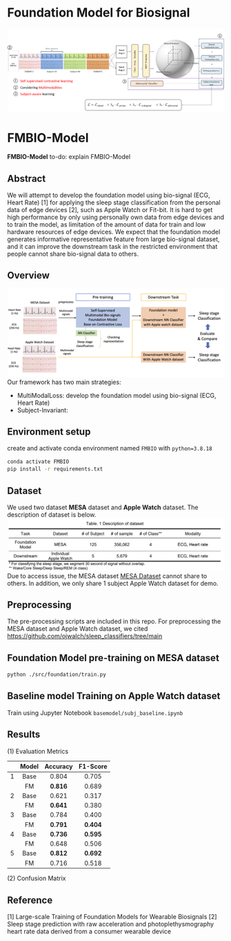 # Foundation Model for Biosignal
![Model](asset/foundation_model_structure.png)

# FMBIO-Model
**FMBIO-Model** to-do: explain FMBIO-Model

## Abstract
We will attempt to develop the foundation model using bio-signal (ECG, Heart Rate) [1] for applying the sleep stage classification from the personal data of edge devices [2], such as Apple Watch or Fit-bit. It is hard to get high performance by only using personally own data from edge devices and to train the model, as limitation of the amount of data for train and low hardware resources of edge devices. We expect that the foundation model generates informative representative feature from large bio-signal dataset, and it can improve the downstream task in the restricted environment that people cannot share bio-signal data to others.

## Overview
![TaskOverall](asset/overall_task_architecture.png)
Our framework has two main strategies:
- MultiModalLoss: develop the foundation model using bio-signal (ECG, Heart Rate)
- Subject-Invariant: 


## Environment setup
create and activate conda environment named ```FMBIO``` with ```python=3.8.18```
```sh
conda activate FMBIO
pip install -r requirements.txt
```

## Dataset
We used two dataset **MESA** dataset and **Apple Watch** dataset. The description of dataset is below.
![DatasetTable](asset/data_description_table.png)
Due to access issue, the MESA dataset [MESA Dataset](https://sleepdata.org/datasets/mesa) cannot share to others. In addition, we only share 1 subject Apple Watch dataset for demo.


## Preprocessing
The pre-processing scripts are included in this repo.
For preprocessing the MESA dataset and Apple Watch dataset, we cited https://github.com/ojwalch/sleep_classifiers/tree/main


## Foundation Model pre-training on MESA dataset
```sh
python ./src/foundation/train.py
```

## Baseline model Training on Apple Watch dataset
Train using Jupyter Notebook ```basemodel/subj_baseline.ipynb```


## Results
(1) Evaluation Metrics

|   | Model |  Accuracy |  F1-Score |
|:-:|:-----:|:---------:|:---------:|
| 1 |  Base |   0.804   |   0.705   |
|   |   FM  | **0.816** |   0.689   |
| 2 |  Base |   0.621   |   0.317   |
|   |   FM  | **0.641** |   0.380   |
| 3 |  Base |   0.784   |   0.400   |
|   |   FM  | **0.791** | **0.404** |
| 4 |  Base | **0.736** | **0.595** |
|   |   FM  |   0.648   |   0.506   |
| 5 |  Base | **0.812** | **0.692** |
|   |   FM  |   0.716   |   0.518   |

(2) Confusion Matrix






## Reference
[1] Large-scale Training of Foundation Models for Wearable Biosignals
[2] Sleep stage prediction with raw acceleration and photoplethysmography heart rate data derived from a consumer wearable device

